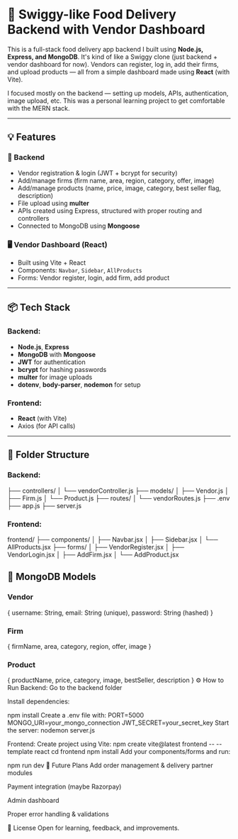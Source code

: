 # 🍔 Swiggy-like Food Delivery Backend with Vendor Dashboard

This is a full-stack food delivery app backend I built using **Node.js, Express, and MongoDB**. It's kind of like a Swiggy clone (just backend + vendor dashboard for now). Vendors can register, log in, add their firms, and upload products — all from a simple dashboard made using **React** (with Vite).

I focused mostly on the backend — setting up models, APIs, authentication, image upload, etc. This was a personal learning project to get comfortable with the MERN stack.

---

## 💡 Features

### 🔧 Backend
- Vendor registration & login (JWT + bcrypt for security)
- Add/manage firms (firm name, area, region, category, offer, image)
- Add/manage products (name, price, image, category, best seller flag, description)
- File upload using **multer**
- APIs created using Express, structured with proper routing and controllers
- Connected to MongoDB using **Mongoose**

### 🖥️ Vendor Dashboard (React)
- Built using Vite + React
- Components: `Navbar`, `Sidebar`, `AllProducts`
- Forms: Vendor register, login, add firm, add product

---

## 📦 Tech Stack

### Backend:
- **Node.js**, **Express**
- **MongoDB** with **Mongoose**
- **JWT** for authentication
- **bcrypt** for hashing passwords
- **multer** for image uploads
- **dotenv**, **body-parser**, **nodemon** for setup

### Frontend:
- **React** (with Vite)
- Axios (for API calls)

---

## 📁 Folder Structure

### Backend:
├── controllers/
│ └── vendorController.js
├── models/
│ ├── Vendor.js
│ ├── Firm.js
│ └── Product.js
├── routes/
│ └── vendorRoutes.js
├── .env
├── app.js
├── server.js

### Frontend:
frontend/
├── components/
│ ├── Navbar.jsx
│ ├── Sidebar.jsx
│ └── AllProducts.jsx
├── forms/
│ ├── VendorRegister.jsx
│ ├── VendorLogin.jsx
│ ├── AddFirm.jsx
│ └── AddProduct.jsx

## 🔗 MongoDB Models

### Vendor
{
  username: String,
  email: String (unique),
  password: String (hashed)
}
### Firm
{
  firmName, area, category, region, offer, image
}
### Product

{
  productName, price, category, image, bestSeller, description
}
⚙️ How to Run
Backend:
Go to the backend folder

Install dependencies:

npm install
Create a .env file with:
PORT=5000
MONGO_URI=your_mongo_connection
JWT_SECRET=your_secret_key
Start the server:
nodemon server.js

Frontend:
Create project using Vite:
npm create vite@latest frontend -- --template react
cd frontend
npm install
Add your components/forms and run:


npm run dev
🚀 Future Plans
Add order management & delivery partner modules

Payment integration (maybe Razorpay)

Admin dashboard

Proper error handling & validations


📜 License
Open for learning, feedback, and improvements.
